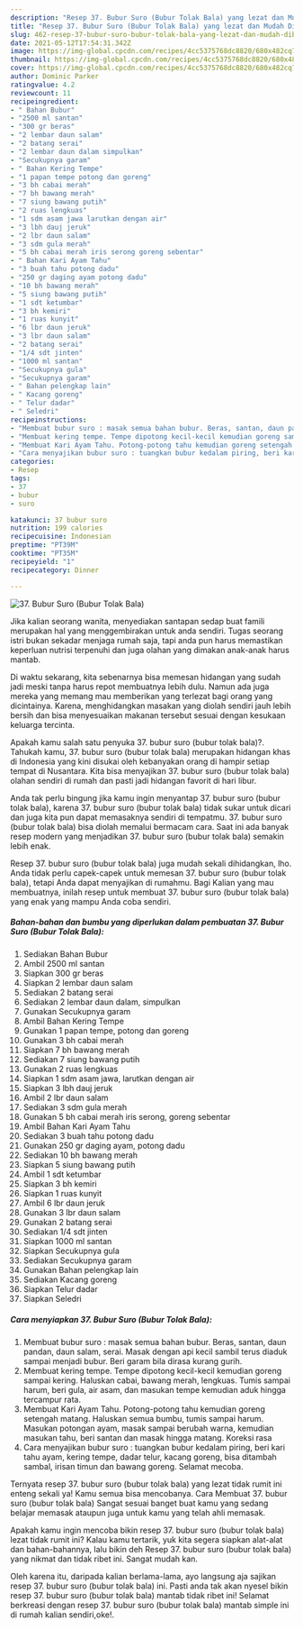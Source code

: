 ```yaml
---
description: "Resep 37. Bubur Suro (Bubur Tolak Bala) yang lezat dan Mudah Dibuat"
title: "Resep 37. Bubur Suro (Bubur Tolak Bala) yang lezat dan Mudah Dibuat"
slug: 462-resep-37-bubur-suro-bubur-tolak-bala-yang-lezat-dan-mudah-dibuat
date: 2021-05-12T17:54:31.342Z
image: https://img-global.cpcdn.com/recipes/4cc5375768dc8820/680x482cq70/37-bubur-suro-bubur-tolak-bala-foto-resep-utama.jpg
thumbnail: https://img-global.cpcdn.com/recipes/4cc5375768dc8820/680x482cq70/37-bubur-suro-bubur-tolak-bala-foto-resep-utama.jpg
cover: https://img-global.cpcdn.com/recipes/4cc5375768dc8820/680x482cq70/37-bubur-suro-bubur-tolak-bala-foto-resep-utama.jpg
author: Dominic Parker
ratingvalue: 4.2
reviewcount: 11
recipeingredient:
- " Bahan Bubur"
- "2500 ml santan"
- "300 gr beras"
- "2 lembar daun salam"
- "2 batang serai"
- "2 lembar daun dalam simpulkan"
- "Secukupnya garam"
- " Bahan Kering Tempe"
- "1 papan tempe potong dan goreng"
- "3 bh cabai merah"
- "7 bh bawang merah"
- "7 siung bawang putih"
- "2 ruas lengkuas"
- "1 sdm asam jawa larutkan dengan air"
- "3 lbh dauj jeruk"
- "2 lbr daun salam"
- "3 sdm gula merah"
- "5 bh cabai merah iris serong goreng sebentar"
- " Bahan Kari Ayam Tahu"
- "3 buah tahu potong dadu"
- "250 gr daging ayam potong dadu"
- "10 bh bawang merah"
- "5 siung bawang putih"
- "1 sdt ketumbar"
- "3 bh kemiri"
- "1 ruas kunyit"
- "6 lbr daun jeruk"
- "3 lbr daun salam"
- "2 batang serai"
- "1/4 sdt jinten"
- "1000 ml santan"
- "Secukupnya gula"
- "Secukupnya garam"
- " Bahan pelengkap lain"
- " Kacang goreng"
- " Telur dadar"
- " Seledri"
recipeinstructions:
- "Membuat bubur suro : masak semua bahan bubur. Beras, santan, daun pandan, daun salam, serai. Masak dengan api kecil sambil terus diaduk sampai menjadi bubur. Beri garam bila dirasa kurang gurih."
- "Membuat kering tempe. Tempe dipotong kecil-kecil kemudian goreng sampai kering. Haluskan cabai, bawang merah, lengkuas. Tumis sampai harum, beri gula, air asam, dan masukan tempe kemudian aduk hingga tercampur rata."
- "Membuat Kari Ayam Tahu. Potong-potong tahu kemudian goreng setengah matang. Haluskan semua bumbu, tumis sampai harum. Masukan potongan ayam, masak sampai berubah warna, kemudian masukan tahu, beri santan dan masak hingga matang. Koreksi rasa"
- "Cara menyajikan bubur suro : tuangkan bubur kedalam piring, beri kari tahu ayam, kering tempe, dadar telur, kacang goreng, bisa ditambah sambal, irisan timun dan bawang goreng. Selamat mecoba."
categories:
- Resep
tags:
- 37
- bubur
- suro

katakunci: 37 bubur suro 
nutrition: 199 calories
recipecuisine: Indonesian
preptime: "PT39M"
cooktime: "PT35M"
recipeyield: "1"
recipecategory: Dinner

---
```



![37. Bubur Suro (Bubur Tolak Bala)](https://img-global.cpcdn.com/recipes/4cc5375768dc8820/680x482cq70/37-bubur-suro-bubur-tolak-bala-foto-resep-utama.jpg)

Jika kalian seorang wanita, menyediakan santapan sedap buat famili merupakan hal yang menggembirakan untuk anda sendiri. Tugas seorang istri bukan sekadar menjaga rumah saja, tapi anda pun harus memastikan keperluan nutrisi terpenuhi dan juga olahan yang dimakan anak-anak harus mantab.

Di waktu  sekarang, kita sebenarnya bisa memesan hidangan yang sudah jadi meski tanpa harus repot membuatnya lebih dulu. Namun ada juga mereka yang memang mau memberikan yang terlezat bagi orang yang dicintainya. Karena, menghidangkan masakan yang diolah sendiri jauh lebih bersih dan bisa menyesuaikan makanan tersebut sesuai dengan kesukaan keluarga tercinta. 



Apakah kamu salah satu penyuka 37. bubur suro (bubur tolak bala)?. Tahukah kamu, 37. bubur suro (bubur tolak bala) merupakan hidangan khas di Indonesia yang kini disukai oleh kebanyakan orang di hampir setiap tempat di Nusantara. Kita bisa menyajikan 37. bubur suro (bubur tolak bala) olahan sendiri di rumah dan pasti jadi hidangan favorit di hari libur.

Anda tak perlu bingung jika kamu ingin menyantap 37. bubur suro (bubur tolak bala), karena 37. bubur suro (bubur tolak bala) tidak sukar untuk dicari dan juga kita pun dapat memasaknya sendiri di tempatmu. 37. bubur suro (bubur tolak bala) bisa diolah memalui bermacam cara. Saat ini ada banyak resep modern yang menjadikan 37. bubur suro (bubur tolak bala) semakin lebih enak.

Resep 37. bubur suro (bubur tolak bala) juga mudah sekali dihidangkan, lho. Anda tidak perlu capek-capek untuk memesan 37. bubur suro (bubur tolak bala), tetapi Anda dapat menyajikan di rumahmu. Bagi Kalian yang mau membuatnya, inilah resep untuk membuat 37. bubur suro (bubur tolak bala) yang enak yang mampu Anda coba sendiri.

<!--inarticleads1-->

##### Bahan-bahan dan bumbu yang diperlukan dalam pembuatan 37. Bubur Suro (Bubur Tolak Bala):

1. Sediakan  Bahan Bubur
1. Ambil 2500 ml santan
1. Siapkan 300 gr beras
1. Siapkan 2 lembar daun salam
1. Sediakan 2 batang serai
1. Sediakan 2 lembar daun dalam, simpulkan
1. Gunakan Secukupnya garam
1. Ambil  Bahan Kering Tempe
1. Gunakan 1 papan tempe, potong dan goreng
1. Gunakan 3 bh cabai merah
1. Siapkan 7 bh bawang merah
1. Sediakan 7 siung bawang putih
1. Gunakan 2 ruas lengkuas
1. Siapkan 1 sdm asam jawa, larutkan dengan air
1. Siapkan 3 lbh dauj jeruk
1. Ambil 2 lbr daun salam
1. Sediakan 3 sdm gula merah
1. Gunakan 5 bh cabai merah iris serong, goreng sebentar
1. Ambil  Bahan Kari Ayam Tahu
1. Sediakan 3 buah tahu potong dadu
1. Gunakan 250 gr daging ayam, potong dadu
1. Sediakan 10 bh bawang merah
1. Siapkan 5 siung bawang putih
1. Ambil 1 sdt ketumbar
1. Siapkan 3 bh kemiri
1. Siapkan 1 ruas kunyit
1. Ambil 6 lbr daun jeruk
1. Gunakan 3 lbr daun salam
1. Gunakan 2 batang serai
1. Sediakan 1/4 sdt jinten
1. Siapkan 1000 ml santan
1. Siapkan Secukupnya gula
1. Sediakan Secukupnya garam
1. Gunakan  Bahan pelengkap lain
1. Sediakan  Kacang goreng
1. Siapkan  Telur dadar
1. Siapkan  Seledri




<!--inarticleads2-->

##### Cara menyiapkan 37. Bubur Suro (Bubur Tolak Bala):

1. Membuat bubur suro : masak semua bahan bubur. Beras, santan, daun pandan, daun salam, serai. Masak dengan api kecil sambil terus diaduk sampai menjadi bubur. Beri garam bila dirasa kurang gurih.
1. Membuat kering tempe. Tempe dipotong kecil-kecil kemudian goreng sampai kering. Haluskan cabai, bawang merah, lengkuas. Tumis sampai harum, beri gula, air asam, dan masukan tempe kemudian aduk hingga tercampur rata.
1. Membuat Kari Ayam Tahu. Potong-potong tahu kemudian goreng setengah matang. Haluskan semua bumbu, tumis sampai harum. Masukan potongan ayam, masak sampai berubah warna, kemudian masukan tahu, beri santan dan masak hingga matang. Koreksi rasa
1. Cara menyajikan bubur suro : tuangkan bubur kedalam piring, beri kari tahu ayam, kering tempe, dadar telur, kacang goreng, bisa ditambah sambal, irisan timun dan bawang goreng. Selamat mecoba.




Ternyata resep 37. bubur suro (bubur tolak bala) yang lezat tidak rumit ini enteng sekali ya! Kamu semua bisa mencobanya. Cara Membuat 37. bubur suro (bubur tolak bala) Sangat sesuai banget buat kamu yang sedang belajar memasak ataupun juga untuk kamu yang telah ahli memasak.

Apakah kamu ingin mencoba bikin resep 37. bubur suro (bubur tolak bala) lezat tidak rumit ini? Kalau kamu tertarik, yuk kita segera siapkan alat-alat dan bahan-bahannya, lalu bikin deh Resep 37. bubur suro (bubur tolak bala) yang nikmat dan tidak ribet ini. Sangat mudah kan. 

Oleh karena itu, daripada kalian berlama-lama, ayo langsung aja sajikan resep 37. bubur suro (bubur tolak bala) ini. Pasti anda tak akan nyesel bikin resep 37. bubur suro (bubur tolak bala) mantab tidak ribet ini! Selamat berkreasi dengan resep 37. bubur suro (bubur tolak bala) mantab simple ini di rumah kalian sendiri,oke!.

